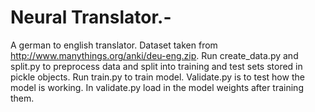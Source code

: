 # Neural Translator.-
A german to english translator. Dataset taken from http://www.manythings.org/anki/deu-eng.zip.
Run create_data.py and split.py to preprocess data and split into training and test sets stored in pickle objects.
Run train.py to train model. Validate.py is to test how the model is working. In validate.py load in the model weights after training them.  
